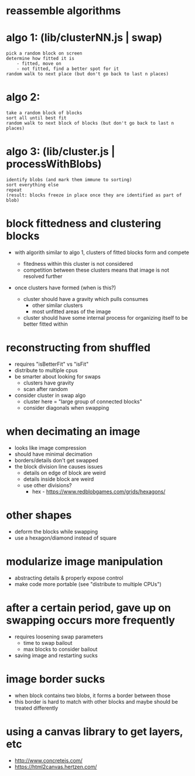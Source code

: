 

# reassemble algorithms

# algo 1: (lib/clusterNN.js | swap)
	pick a random block on screen
	determine how fitted it is
		- fitted, move on
		- not fitted, find a better spot for it
	random walk to next place (but don't go back to last n places)

# algo 2:
	take a random block of blocks
	sort all until best fit
	random walk to next block of blocks (but don't go back to last n places)

# algo 3: (lib/cluster.js | processWithBlobs)
	identify blobs (and mark them immune to sorting)
	sort everything else
	repeat
	(result: blocks freeze in place once they are identified as part of blob)


# block fittedness and clustering blocks
- with algorith similar to algo 1, clusters of fitted blocks form and compete
	- fitedness within this cluster is not considered
	- competition between these clusters means that image is not resolved further

- once clusters have formed (when is this?)
	- cluster should have a gravity which pulls consumes
		- other similar clusters
		- most unfitted areas of the image
	- cluster should have some internal process for organizing itself to be better fitted within

# reconstructing from shuffled
- requires "isBetterFit" vs "isFit"
- distribute to multiple cpus
- be smarter about looking for swaps
	- clusters have gravity
	- scan after random
- consider cluster in swap algo
	- cluster here = "large group of connected blocks"
	- consider diagonals when swapping

# when decimating an image
- looks like image compression
- should have minimal decimation
- borders/details don't get swapped
- the block division line causes issues
	- details on edge of block are weird
	- details inside block are weird
	- use other divisions? 
		- hex - https://www.redblobgames.com/grids/hexagons/

# other shapes
- deform the blocks while swapping
- use a hexagon/diamond instead of square

# modularize image manipulation
- abstracting details & properly expose control
- make code more portable (see "distribute to multiple CPUs")

# after a certain period, gave up on swapping occurs more frequently
- requires loosening swap parameters
	- time to swap bailout
	- max blocks to consider bailout
- saving image and restarting sucks

# image border sucks
- when block contains two blobs, it forms a border between those
- this border is hard to match with other blocks and maybe should be treated differently

# using a canvas library to get layers, etc
- http://www.concretejs.com/
- https://html2canvas.hertzen.com/
